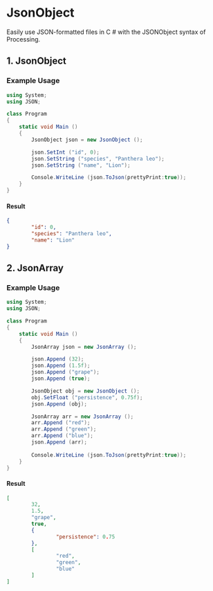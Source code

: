 # JsonObject
Easily use JSON-formatted files in C # with the JSONObject syntax of Processing.

## 1. JsonObject

### Example Usage

```c#
using System;
using JSON;

class Program
{
    static void Main ()
    {
        JsonObject json = new JsonObject ();

        json.SetInt ("id", 0);
        json.SetString ("species", "Panthera leo");
        json.SetString ("name", "Lion");

        Console.WriteLine (json.ToJson(prettyPrint:true));
    }
}
```



#### Result

```json
{
        "id": 0,
        "species": "Panthera leo",
        "name": "Lion"
}
```



## 2. JsonArray

### Example Usage

```c#
using System;
using JSON;

class Program
{
    static void Main ()
    {
        JsonArray json = new JsonArray ();

        json.Append (32);
        json.Append (1.5f);
        json.Append ("grape");
        json.Append (true);

        JsonObject obj = new JsonObject ();
        obj.SetFloat ("persistence", 0.75f);
        json.Append (obj);

        JsonArray arr = new JsonArray ();
        arr.Append ("red");
        arr.Append ("green");
        arr.Append ("blue");
        json.Append (arr);
        
        Console.WriteLine (json.ToJson(prettyPrint:true));
    }
}

```



#### Result

```json
[
        32,
        1.5,
        "grape",
        true,
        {
                "persistence": 0.75
        },
        [
                "red",
                "green",
                "blue"
        ]
]
```

 
